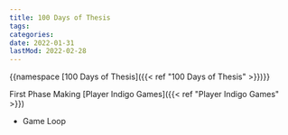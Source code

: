 ```yaml
---
title: 100 Days of Thesis
tags:
categories:
date: 2022-01-31
lastMod: 2022-02-28
---
```

{{namespace [100 Days of Thesis]({{< ref "100 Days of Thesis" >}})}}

First Phase Making [Player Indigo Games]({{< ref "Player Indigo Games" >}})

  + Game Loop
